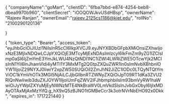 {
  "companyName":"goMart",
  "clientID": "6fba7bbd-e874-4254-beb8-dbea9970b960",
  "clientSecret": "iOOQOWJkvUSdHBsp",
  "ownerName": "Rajeev Ranjan",
  "ownerEmail":"rajeev.2125cs1186@kiet.edu",
  "rollNo": "2100290120136"
  
}

{
  "token_type": "Bearer",
  "access_token": "eyJhbGciOiJIUzI1NiIsInR5cCI6IkpXVCJ9.eyJNYXBDbGFpbXMiOnsiZXhwIjoxNzE3MjIxNDQwLCJpYXQiOjE3MTcyMjExNDAsImlzcyI6IkFmZm9yZG1lZCIsImp0aSI6IjZmYmE3YmJkLWU4NzQtNDI1NC1iZWI4LWRiZWE5OTcwYjk2MCIsInN1YiI6InJhamVldi4yMTI1Y3MxMTg2QGtpZXQuZWR1In0sImNvbXBhbnlOYW1lIjoiZ29NYXJ0IiwiY2xpZW50SUQiOiI2ZmJhN2JiZC1lODc0LTQyNTQtYmViOC1kYmVhOTk3MGI5NjAiLCJjbGllbnRTZWNyZXQiOiJpT09RT1dKa3ZVU2RIQnNwIiwib3duZXJOYW1lIjoiUmFqZWV2IFJhbmphbiIsIm93bmVyRW1haWwiOiJyYWplZXYuMjEyNWNzMTE4NkBraWV0LmVkdSIsInJvbGxObyI6IjIxMDAyOTAxMjAxMzYifQ.g_hX9xQ5zBJNO1tGMBeCcr3k3otrNVrNbEHO92x0Dkk",
  "expires_in": 1717221440
}

